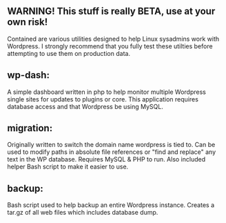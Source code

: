 WARNING! This stuff is really BETA, use at your own risk!
--------------------------------------------------------------------------------------
Contained are various utilities designed to help Linux sysadmins work with Wordpress.
I strongly recommend that you fully test these utilties before attempting to use them
on production data.

 wp-dash:
--------------------------------------------------------------------------------------
A simple dashboard written in php to help monitor multiple Wordpress single sites for 
updates to plugins or core. This application requires database access and that 
Wordpress be using MySQL.

 migration:
-------------------------------------------------------------------------------------
Originally written to switch the domain name wordpress is tied to. Can be used to
modify paths in absolute file references or "find and replace" any text in the WP
database. Requires MySQL & PHP to run. Also included helper Bash script to make it
easier to use.

 backup:
-------------------------------------------------------------------------------------
Bash script used to help backup an entire Wordpress instance. Creates a tar.gz of all
web files which includes database dump.

